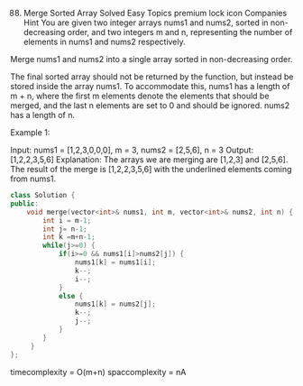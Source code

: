 88. Merge Sorted Array
Solved
Easy
Topics
premium lock icon
Companies
Hint
You are given two integer arrays nums1 and nums2, sorted in non-decreasing order, and two integers m and n, representing the number of elements in nums1 and nums2 respectively.

Merge nums1 and nums2 into a single array sorted in non-decreasing order.

The final sorted array should not be returned by the function, but instead be stored inside the array nums1. To accommodate this, nums1 has a length of m + n, where the first m elements denote the elements that should be merged, and the last n elements are set to 0 and should be ignored. nums2 has a length of n.

 

Example 1:

Input: nums1 = [1,2,3,0,0,0], m = 3, nums2 = [2,5,6], n = 3
Output: [1,2,2,3,5,6]
Explanation: The arrays we are merging are [1,2,3] and [2,5,6].
The result of the merge is [1,2,2,3,5,6] with the underlined elements coming from nums1.

```cpp
class Solution {
public:
    void merge(vector<int>& nums1, int m, vector<int>& nums2, int n) {
        int i = m-1;
        int j= n-1;
        int k =m+n-1;
        while(j>=0) {
            if(i>=0 && nums1[i]>nums2[j]) {
                nums1[k] = nums1[i];
                k--;
                i--;
            }
            else {
                nums1[k] = nums2[j];
                k--;
                j--;
            }
        }
     }
};
```

timecomplexity = O(m+n)
spaccomplexity = nA
